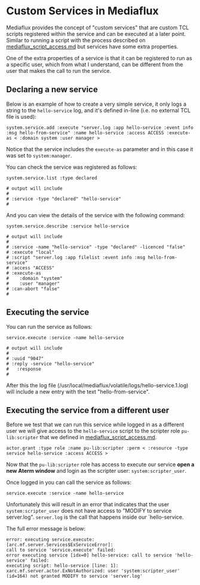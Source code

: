 # Custom Services in Mediaflux

Mediaflux provides the concept of "custom services" that are custom TCL scripts registered within the service and can be executed at a later point. Similar to running a script with the process described on [mediaflux_script_access.md](https://github.com/pulibrary/tigerdata-app/blob/main/docs/mediaflux_script_access.md) but services have some extra properties.

One of the extra properties of a service is that it can be registered to run as a specific user, which from what I understand, can be different from the user that makes the call to run the service.

## Declaring a new service

Below is an example of how to create a very simple service, it only logs a string to the `hello-service` log, and it's defined in-line (i.e. no external TCL file is used):

```
system.service.add :execute "server.log :app hello-service :event info :msg hello-from-service" :name hello-service :access ACCESS :execute-as < :domain system :user manager >
```

Notice that the service includes the `execute-as` parameter and in this case it was set to `system:manager`.

You can check the service was registered as follows:

```
system.service.list :type declared

# output will include
#
# :service -type "declared" "hello-service"
#
```

And you can view the details of the service with the following command:

```
system.service.describe :service hello-service

# output will include
#
# :service -name "hello-service" -type "declared" -licenced "false"
# :execute "local"
# :script "server.log :app filelist :event info :msg hello-from-service"
# :access "ACCESS"
# :execute-as
#    :domain "system"
#    :user "manager"
# :can-abort "false"
#
```

## Executing the service

You can run the service as follows:

```
service.execute :service -name hello-service

# output will include
#
# :uuid "9047"
# :reply -service "hello-service"
#   :response
#
```

After this the log file (/usr/local/mediaflux/volatile/logs/hello-service.1.log) will include a new entry with the text "hello-from-service".

## Executing the service from a different user

Before we test that we can run this service while logged in as a different user we will give access to the `hello-service` script to the scripter role `pu-lib:scripter` that we defined in [mediaflux_script_access.md](https://github.com/pulibrary/tigerdata-app/blob/main/docs/mediaflux_script_access.md).

```
actor.grant :type role :name pu-lib:scripter :perm < :resource -type service hello-service :access ACCESS >
```

Now that the `pu-lib:scripter` role has access to execute our service **open a new Aterm window** and login as the scripter user: `system:scripter_user`.

Once logged in you can call the service as follows:

```
service.execute :service -name hello-service
```

Unfortunately this will result in an error that indicates that the user `system:scripter_user` does not have access to "MODIFY to service server.log". `server.log` is the call that happens inside our `hello-service.

The full error message is below:

```
error: executing service.execute: [arc.mf.server.Services$ExServiceError]:
call to service 'service.execute' failed:
error executing service [idx=0] hello-service: call to service 'hello-service' failed:
executing script: hello-service [line: 1]:
xarc.mf.server.actor.ExNotAuthorized: user 'system:scripter_user' (id=164) not granted MODIFY to service 'server.log'
```

